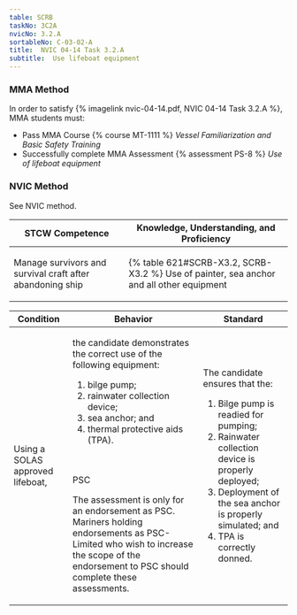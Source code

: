 ```yaml
---
table: SCRB
taskNo: 3C2A
nvicNo: 3.2.A 
sortableNo: C-03-02-A
title:  NVIC 04-14 Task 3.2.A
subtitle:  Use lifeboat equipment
---
```



### MMA Method

In order to satisfy  {% imagelink nvic-04-14.pdf, NVIC 04-14 Task 3.2.A %}, MMA students must:

* Pass MMA Course {% course MT-1111 %}  *Vessel Familiarization and Basic Safety Training*
* Successfully complete MMA Assessment {% assessment PS-8 %} *Use of lifeboat equipment*


### NVIC Method

<a onclick="togglevisibility('nvic_methods')" >See NVIC method.</a>

<div id='nvic_methods' class='hide'>

<table>
<thead>
<tr>
<th class='forty'> STCW Competence </th>
<th class='sixty'> Knowledge, Understanding, and Proficiency </th>
</tr>
</thead>




<tbody>
<tr><td markdown='1'>

Manage survivors and survival craft after abandoning ship

</td><td markdown='1'>

{% table 621#SCRB-X3.2, SCRB-X3.2 %} Use of painter, sea anchor and all other equipment

</td></tr>


</tbody>
</table>


<table>
<thead>
<tr><th class='twenty'>  Condition </th><th class='twenty'> Behavior </th><th  class='sixty'>Standard </th></tr>
</thead>
<tbody >



<tr><td markdown='1'>

Using a SOLAS approved lifeboat,

</td><td markdown='1'>

the candidate demonstrates the correct use of the following equipment:

1. bilge pump;
2. rainwater collection device;
3. sea anchor; and 
4. thermal protective aids (TPA).

<br>

<div class="tooltip" markdown='1'>

PSC

The assessment is only for an endorsement as PSC. Mariners holding endorsements as PSC-Limited who wish to increase the scope of the endorsement to PSC should complete these assessments.

</div>


</td><td markdown='1'>

The candidate ensures that the:

1. Bilge pump is readied for pumping;
2. Rainwater collection device is properly deployed;
3. Deployment of the sea anchor is properly simulated; and 
4. TPA is correctly donned. 

</td></tr>
</tbody>
</table>
</div>
